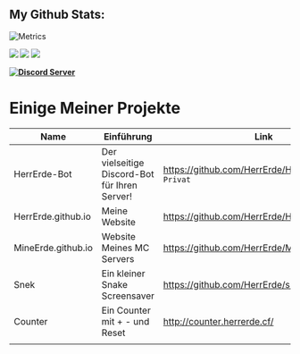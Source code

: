## My Github Stats:

![Metrics](https://metrics.lecoq.io/HerrErde?template=classic&config.timezone=Europe%2FBerlin)

  <b></summary>
 <img align="down" src="https://github-readme-stats.vercel.app/api/top-langs/?username=HerrErde&layout=compact&theme=blue-green">
 <img align="up" src="https://github-readme-stats.vercel.app/api?username=HerrErde&show_icons=true&theme=blue-green">
 <img align="down" src="https://github-readme-streak-stats.herokuapp.com?user=HerrErde&theme=dark&hide_border=true&background=000000">

<a href="https://discord.com/invite/YxxMy7H">
  <img src="https://discordapp.com/api/guilds/558018484995489822/embed.png?style=banner2" title="Discord Server"/>
</a>



# Einige Meiner Projekte
| Name | Einführung | Link |
|------|------|-----------|
| HerrErde-Bot | Der vielseitige Discord-Bot für Ihren Server! | https://github.com/HerrErde/HerrErde-Bot `Privat` |
|HerrErde.github.io | Meine Website | https://github.com/HerrErde/HerrErde.github.io |
|MineErde.github.io | Website Meines MC Servers  | https://github.com/HerrErde/MineErde.github.io |
|Snek          | Ein kleiner Snake Screensaver   | https://github.com/HerrErde/snek |
|Counter       | Ein Counter mit + - und Reset   | http://counter.herrerde.cf/ |
|              |                                 |

